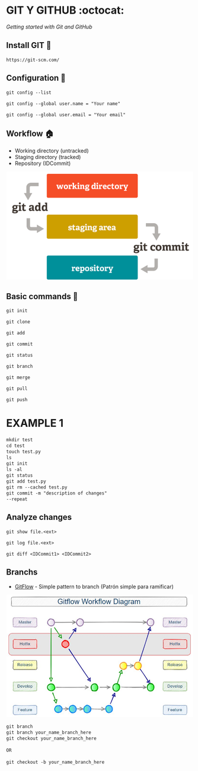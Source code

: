 # GIT Y GITHUB :octocat:

_Getting started with Git and GitHub_

## Install GIT :checkered_flag:
```
https://git-scm.com/ 
```

## Configuration :wrench:
```
git config --list
```
```
git config --global user.name = "Your name" 
```
```
git config --global user.email = "Your email" 
```

## Workflow :house:
- Working directory (untracked)
- Staging directory (tracked)
- Repository (IDCommit)

<p align="center">
  <img src="/assets/img/workflow.png">
</p>

## Basic commands :walking:
```
git init
```
```
git clone
```
```
git add
```
```
git commit
```
```
git status
```
```
git branch
```
```
git merge
```
```
git pull
```
```
git push
```

# EXAMPLE 1
```
mkdir test
cd test
touch test.py
ls
git init
ls -al
git status
git add test.py
git rm --cached test.py
git commit -m "description of changes"
--repeat
```

## Analyze changes
```
git show file.<ext>
```
```
git log file.<ext>
```
```
git diff <IDCommit1> <IDCommit2>
```

<!-- ## Git reset vs. Git rm
- git rm --cached file.<ext> #staging -->

## Branchs
* [GitFlow](https://www.campingcoder.com/2018/04/how-to-use-git-flow/) - Simple pattern to branch (Patrón simple para ramificar)

<p align="center">
  <img src="/assets/img/gitflow-diagram.jpg">
</p>

```
git branch
git branch your_name_branch_here
git checkout your_name_branch_here

OR

git checkout -b your_name_branch_here
```